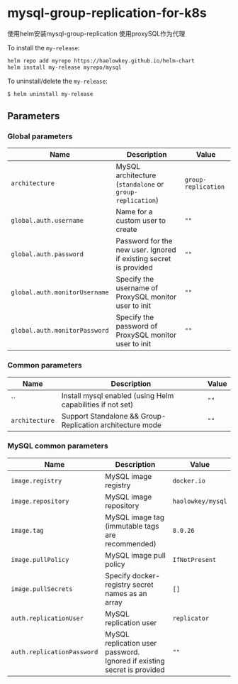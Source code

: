 # mysql-group-replication-for-k8s
使用helm安装mysql-group-replication 使用proxySQL作为代理

To install the `my-release`:
```bash
helm repo add myrepo https://haolowkey.github.io/helm-chart
helm install my-release myrepo/mysql
```

To uninstall/delete the `my-release`:
```bash
$ helm uninstall my-release
```

## Parameters

### Global parameters

| Name                      | Description                                     | Value |
| ------------------------- | ----------------------------------------------- | ----- |
| `architecture`             | MySQL architecture (`standalone` or `group-replication`)                                                                                                                                  | `group-replication`          |
| `global.auth.username`    | Name for a custom user to create     | `""`        |
| `global.auth.password`    | Password for the new user. Ignored if existing secret is provided      | `""`    |
| `global.auth.monitorUsername`    | Specify the username of ProxySQL monitor user to init      | `""`        |
| `global.auth.monitorPassword`    | Specify the password of ProxySQL monitor user to init      | `""`    |

### Common parameters

| Name                     | Description                                                                                               | Value           |
| ------------------------ | --------------------------------------------------------------------------------------------------------- | --------------- |
| ``                | Install mysql enabled (using Helm capabilities if not set)                                                | `""`            |
| `architecture`           | Support Standalone && Group-Replication architecture mode                                                 | `""`            |

### MySQL common parameters

| Name                       | Description                                                                                                                                                                         | Value                 |
| -------------------------- | ----------------------------------------------------------------------------------------------------------------------------------------------------------------------------------- | --------------------- |
| `image.registry`           | MySQL image registry                                                                                                                                                                | `docker.io`           |
| `image.repository`         | MySQL image repository                                                                                                                                                              | `haolowkey/mysql`       |
| `image.tag`                | MySQL image tag (immutable tags are recommended)                                                                                                                                    | `8.0.26` |
| `image.pullPolicy`         | MySQL image pull policy                                                                                                                                                             | `IfNotPresent`        |
| `image.pullSecrets`        | Specify docker-registry secret names as an array                                                                                                                                    | `[]`                  |
| `auth.replicationUser`     | MySQL replication user                                                                                                                                                              | `replicator`          |
| `auth.replicationPassword` | MySQL replication user password. Ignored if existing secret is provided                                                                                                             | `""`                  |